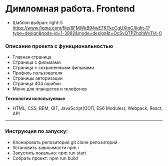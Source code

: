 # Димломная работа. Frontend
* Шаблон выбран: light-5  
https://www.figma.com/file/6FMWkB94wE7KTkcCgUXtnC/light-1?type=design&node-id=1-3992&mode=design&t=OcSvQTPZhzhWvTl4-0

### Описание проекта с функциональностью
* Главная страница
* Страница с фильмами
* Страница с сохраненными фильмами
* Профиль пользователя
* Страницы авторизации
* Страница 404 ошибки
* Меню для планшетов и телефонов

**Технологии используемые**

* HTML, CSS, BEM, GIT, JavaScript(ООП, ES6 Modules), Webpack, React, API

---

### Инструкция по запуску:
* Клонировать репозиторий git clone репозиторий
* Установить зависимости npm i
* Запустить локально: npm run start
* Собрать проект: npm run build